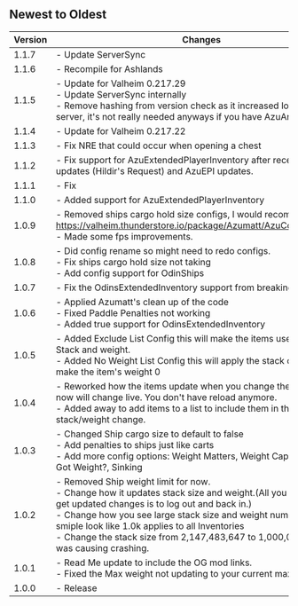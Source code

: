 ## Newest to Oldest

| Version | Changes                                                                                                                                                                                                                                                                                                                                                                             |
|---------|-------------------------------------------------------------------------------------------------------------------------------------------------------------------------------------------------------------------------------------------------------------------------------------------------------------------------------------------------------------------------------------|
| 1.1.7   | - Update ServerSync                                                                                                                                                                                                                                                                                                                                                                 |
| 1.1.6   | - Recompile for Ashlands                                                                                                                                                                                                                                                                                                                                                            |
| 1.1.5   | - Update for Valheim 0.217.29 <br/> - Update ServerSync internally<br/> - Remove hashing from version check as it increased load times to server, it's not really needed anyways if you have AzuAntiCheat                                                                                                                                                                           |
| 1.1.4   | - Update for Valheim 0.217.22                                                                                                                                                                                                                                                                                                                                                       |
| 1.1.3   | - Fix NRE that could occur when opening a chest                                                                                                                                                                                                                                                                                                                                     |
| 1.1.2   | - Fix support for AzuExtendedPlayerInventory after recent game updates (Hildir's Request) and AzuEPI updates.                                                                                                                                                                                                                                                                       |
| 1.1.1   | - Fix                                                                                                                                                                                                                                                                                                                                                                               |
| 1.1.0   | - Added support for AzuExtendedPlayerInventory<br/>                                                                                                                                                                                                                                                                                                                                 |
| 1.0.9   | - Removed ships cargo hold size configs, I would recommend to get https://valheim.thunderstore.io/package/Azumatt/AzuContainerSizes/<br/> - Made some fps improvements.<br/>                                                                                                                                                                                                        |
| 1.0.8   | - Did config rename so might need to redo configs.<br/> - Fix ships cargo hold size not taking<br/> - Add config support for OdinShips<br/>                                                                                                                                                                                                                                         |
| 1.0.7   | - Fix the OdinsExtendedInventory support from breaking the hotbar<br/>                                                                                                                                                                                                                                                                                                              |
| 1.0.6   | - Applied Azumatt's clean up of the code<br/> - Fixed Paddle Penalties not working<br/> - Added true support for OdinsExtendedInventory<br/>                                                                                                                                                                                                                                        |
| 1.0.5   | - Added Exclude List Config this will make the items use the default Stack and weight.<br/> - Added No Weight List Config this will apply the stack change and make the item's weight 0<br/>                                                                                                                                                                                        |
| 1.0.4   | - Reworked how the items update when you change the config, it now will change live. You don't have reload anymore.<br/> - Added away to add items to a list to include them in the stack/weight change.<br/>                                                                                                                                                                       |
| 1.0.3   | - Changed Ship cargo size to default to false<br/> - Add penalties to ships just like carts<br/> - Add more config options: Weight Matters, Weight Capacity Scale, Got Weight?, Sinking<br/>                                                                                                                                                                                        |
| 1.0.2   | - Removed Ship weight limit for now.<br/> - Change how it updates stack size and weight.(All you need to do to get updated changes is to log out and back in.)<br/> - Change how you see large stack size and weight numbers to a smiple look like 1.0k applies to all Inventories<br/> - Change the stack size from 2,147,483,647 to 1,000,000 cause it was causing crashing.<br/> |
| 1.0.1   | - Read Me update to include the OG mod links.<br/> - Fixed the Max weight not updating to your current max weight limit.<br/>                                                                                                                                                                                                                                                       |
| 1.0.0   | - Release<br/>                                                                                                                                                                                                                                                                                                                                                                      |